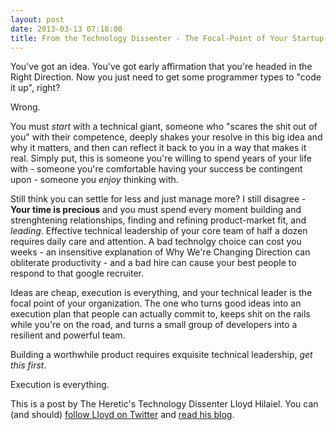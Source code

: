 ```yaml
---
layout: post
date: 2013-03-13 07:18:00
title: From the Technology Dissenter - The Focal-Point of Your Startup
---
```

You've got an idea.  You've got early affirmation that you're headed in the Right Direction. Now you just need to get some programmer types to "code it up", right?

Wrong.

You must *start* with a technical giant, someone who "scares the shit out of you" with their competence, deeply shakes your resolve in this big idea and why it matters, and then can reflect it back to you in a way that makes it real.  Simply put, this is someone you're willing to spend years of your life with - someone you're comfortable having your success be contingent upon - someone you *enjoy* thinking with.

Still think you can settle for less and just manage more?  I still disagree - **Your time is precious** and you must spend every moment building and strenghtening relationships, finding and refining product-market fit, and *leading*.  Effective technical leadership of your core team of half a dozen requires daily care and attention. A bad technolgy choice can cost you weeks - an insensitive explanation of Why We're Changing Direction can obliterate productivity - and a bad hire can cause your best people to respond to that google recruiter.

Ideas are cheap, execution is everything, and your technical leader is the focal point of your organization.  The one who turns good ideas into an execution plan that people can actually commit to, keeps shit on the rails while you're on the road, and turns a small group of developers into a resilient and powerful team.

Building a worthwhile product requires exquisite technical leadership, *get this first*.

Execution is everything.

This is a post by The Heretic's Technology Dissenter Lloyd Hilaiel. You can (and should) [follow Lloyd on Twitter](https://twitter.com/lloydhilaiel) and [read his blog](http://lloyd.io/).